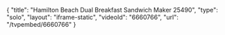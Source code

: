 {
    "title": "Hamilton Beach Dual Breakfast Sandwich Maker 25490",
    "type": "solo",
    "layout": "iframe-static",
    "videoId": "6660766",
    "url": "\/tvpembed\/6660766"
}